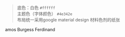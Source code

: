 > 底色：白色  `#ffffff`    
> 主题色（字体颜色） `#4e342e`   
> 布局统一采用google material design 材料色剂的纸张


amos
 Burgess
 Ferdinand
